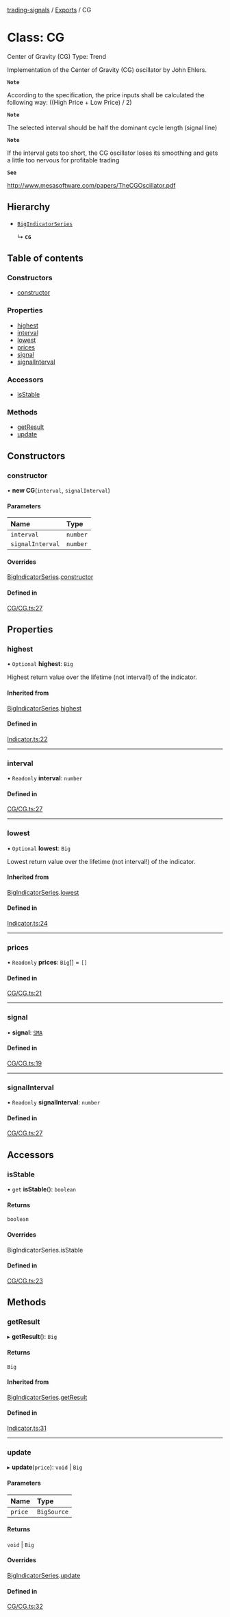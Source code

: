 [trading-signals](../README.md) / [Exports](../modules.md) / CG

# Class: CG

Center of Gravity (CG) Type: Trend

Implementation of the Center of Gravity (CG) oscillator by John Ehlers.

**`Note`**

According to the specification, the price inputs shall be calculated the following way: ((High Price + Low Price) / 2)

**`Note`**

The selected interval should be half the dominant cycle length (signal line)

**`Note`**

If the interval gets too short, the CG oscillator loses its smoothing and gets a little too nervous for profitable trading

**`See`**

http://www.mesasoftware.com/papers/TheCGOscillator.pdf

## Hierarchy

- [`BigIndicatorSeries`](BigIndicatorSeries.md)

  ↳ **`CG`**

## Table of contents

### Constructors

- [constructor](CG.md#constructor)

### Properties

- [highest](CG.md#highest)
- [interval](CG.md#interval)
- [lowest](CG.md#lowest)
- [prices](CG.md#prices)
- [signal](CG.md#signal)
- [signalInterval](CG.md#signalinterval)

### Accessors

- [isStable](CG.md#isstable)

### Methods

- [getResult](CG.md#getresult)
- [update](CG.md#update)

## Constructors

### constructor

• **new CG**(`interval`, `signalInterval`)

#### Parameters

| Name             | Type     |
| :--------------- | :------- |
| `interval`       | `number` |
| `signalInterval` | `number` |

#### Overrides

[BigIndicatorSeries](BigIndicatorSeries.md).[constructor](BigIndicatorSeries.md#constructor)

#### Defined in

[CG/CG.ts:27](https://github.com/bennycode/trading-signals/blob/53d8192/src/CG/CG.ts#L27)

## Properties

### highest

• `Optional` **highest**: `Big`

Highest return value over the lifetime (not interval!) of the indicator.

#### Inherited from

[BigIndicatorSeries](BigIndicatorSeries.md).[highest](BigIndicatorSeries.md#highest)

#### Defined in

[Indicator.ts:22](https://github.com/bennycode/trading-signals/blob/53d8192/src/Indicator.ts#L22)

---

### interval

• `Readonly` **interval**: `number`

#### Defined in

[CG/CG.ts:27](https://github.com/bennycode/trading-signals/blob/53d8192/src/CG/CG.ts#L27)

---

### lowest

• `Optional` **lowest**: `Big`

Lowest return value over the lifetime (not interval!) of the indicator.

#### Inherited from

[BigIndicatorSeries](BigIndicatorSeries.md).[lowest](BigIndicatorSeries.md#lowest)

#### Defined in

[Indicator.ts:24](https://github.com/bennycode/trading-signals/blob/53d8192/src/Indicator.ts#L24)

---

### prices

• `Readonly` **prices**: `Big`[] = `[]`

#### Defined in

[CG/CG.ts:21](https://github.com/bennycode/trading-signals/blob/53d8192/src/CG/CG.ts#L21)

---

### signal

• **signal**: [`SMA`](SMA.md)

#### Defined in

[CG/CG.ts:19](https://github.com/bennycode/trading-signals/blob/53d8192/src/CG/CG.ts#L19)

---

### signalInterval

• `Readonly` **signalInterval**: `number`

#### Defined in

[CG/CG.ts:27](https://github.com/bennycode/trading-signals/blob/53d8192/src/CG/CG.ts#L27)

## Accessors

### isStable

• `get` **isStable**(): `boolean`

#### Returns

`boolean`

#### Overrides

BigIndicatorSeries.isStable

#### Defined in

[CG/CG.ts:23](https://github.com/bennycode/trading-signals/blob/53d8192/src/CG/CG.ts#L23)

## Methods

### getResult

▸ **getResult**(): `Big`

#### Returns

`Big`

#### Inherited from

[BigIndicatorSeries](BigIndicatorSeries.md).[getResult](BigIndicatorSeries.md#getresult)

#### Defined in

[Indicator.ts:31](https://github.com/bennycode/trading-signals/blob/53d8192/src/Indicator.ts#L31)

---

### update

▸ **update**(`price`): `void` \| `Big`

#### Parameters

| Name    | Type        |
| :------ | :---------- |
| `price` | `BigSource` |

#### Returns

`void` \| `Big`

#### Overrides

[BigIndicatorSeries](BigIndicatorSeries.md).[update](BigIndicatorSeries.md#update)

#### Defined in

[CG/CG.ts:32](https://github.com/bennycode/trading-signals/blob/53d8192/src/CG/CG.ts#L32)
